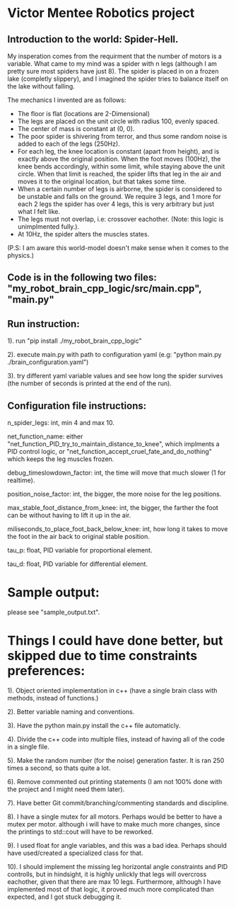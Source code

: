 # Victor Mentee Robotics project

## Introduction to the world: Spider-Hell. 

My insperation comes from the requirment that the number of motors is a variable.
What came to my mind was a spider with n legs (although I am pretty sure most spiders have just 8). The spider is placed in on a frozen lake (completly slippery),
and I imagined the spider tries to balance itself on the lake without falling.

The mechanics I invented are as follows:
- The floor is flat (locations are 2-Dimensional)
- The legs are placed on the unit circle with radius 100, evenly spaced.
- The center of mass is constant at (0, 0).
- The poor spider is shivering from terror, and thus some random noise is added to each of the legs (250Hz).
- For each leg, the knee location is constant (apart from height), and is exactly above the original position. When the foot moves (100Hz), the knee bends accordingly, within some limit, while staying above the unit circle. When that limit is reached, the spider lifts that leg in the air and moves it to the original location, but that takes some time. 
- When a certain number of legs is airborne, the spider is considered to be unstable and falls on the ground. We require 3 legs, and 1 more for each 2 legs the spider has over 4 legs, this is very arbitrary but just what I felt like.
- The legs must not overlap, i.e: crossover eachother. (Note: this logic is unimplmented fully.).
- At 10Hz, the spider alters the muscles states.

(P.S: I am aware this world-model doesn't make sense when it comes to the physics.)

## Code is in the following two files: "my_robot_brain_cpp_logic/src/main.cpp", "main.py"

## Run instruction:
1). run "pip install ./my_robot_brain_cpp_logic"

2). execute main.py with path to configuration yaml (e.g: "python main.py ./brain_configuration.yaml")

3). try different yaml variable values and see how long the spider survives (the number of seconds is printed at the end of the run).

## Configuration file instructions:

n_spider_legs: int, min 4 and max 10.

net_function_name: either "net_function_PID_try_to_maintain_distance_to_knee", which implments a PID control logic,
or "net_function_accept_cruel_fate_and_do_nothing" which keeps the leg muscles frozen.

debug_timeslowdown_factor: int, the time will move that much slower (1 for realtime).

position_noise_factor: int, the bigger, the more noise for the leg positions.

max_stable_foot_distance_from_knee: int, the bigger, the farther the foot can be without having to lift it up in the air.

miliseconds_to_place_foot_back_below_knee: int, how long it takes to move the foot in the air back to original stable position.

tau_p: float, PID variable for proportional element.

tau_d: float, PID variable for differential element.

## 
# Sample output:

please see "sample_output.txt".

# Things I could have done better, but skipped due to time constraints preferences:

1). Object oriented implementation in c++ (have a single brain class with methods, instead of functions.)

2). Better variable naming and conventions.

3). Have the python main.py install the c++ file automaticly. 

4). Divide the c++ code into multiple files, instead of having all of the code in a single file.

5). Make the random number (for the noise) generation faster. It is ran 250 times a second, so thats quite a lot.

6). Remove commented out printing statements (I am not 100% done with the project and I might need them later).

7). Have better Git commit/branching/commenting standards and discipline.

8). I have a single mutex for all motors. Perhaps would be better to have a mutex per motor. although i will have to make much more changes, since the printings to std::cout will have to be reworked.

9). I used float for angle variables, and this was a bad idea. Perhaps should have used/created a specialized class for that.

10). I should implement the missing leg horizontal angle constraints and PID controlls, but in 
hindsight, it is highly unlickly that legs will overcross eachother, given that there are max 10 legs. 
Furthermore, although I have implemented most of that logic, it proved much more complicated than expected,
and I got stuck debugging it.